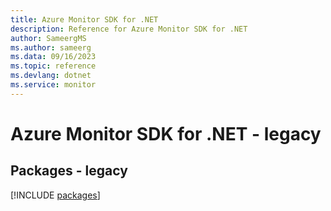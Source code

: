 ```yaml
---
title: Azure Monitor SDK for .NET
description: Reference for Azure Monitor SDK for .NET
author: SameergMS
ms.author: sameerg
ms.data: 09/16/2023
ms.topic: reference
ms.devlang: dotnet
ms.service: monitor
---
```

# Azure Monitor SDK for .NET - legacy
## Packages - legacy
[!INCLUDE [packages](monitor-index.md)]